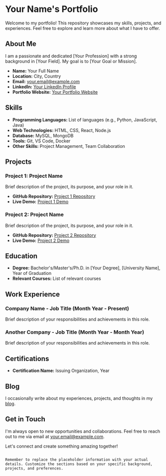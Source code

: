 
# Your Name's Portfolio

Welcome to my portfolio! This repository showcases my skills, projects, and experiences. Feel free to explore and learn more about what I have to offer.

## About Me

I am a passionate and dedicated [Your Profession] with a strong background in [Your Field]. My goal is to [Your Goal or Mission].

- **Name:** Your Full Name
- **Location:** City, Country
- **Email:** your.email@example.com
- **LinkedIn:** [Your LinkedIn Profile](https://www.linkedin.com/in/yourlinkedinprofile/)
- **Portfolio Website:** [Your Portfolio Website](https://www.yourportfoliowebsite.com)

## Skills

- **Programming Languages:** List of languages (e.g., Python, JavaScript, Java)
- **Web Technologies:** HTML, CSS, React, Node.js
- **Database:** MySQL, MongoDB
- **Tools:** Git, VS Code, Docker
- **Other Skills:** Project Management, Team Collaboration

## Projects

### Project 1: Project Name

Brief description of the project, its purpose, and your role in it.

- **GitHub Repository:** [Project 1 Repository](https://github.com/yourusername/project1)
- **Live Demo:** [Project 1 Demo](https://www.project1demo.com)

### Project 2: Project Name

Brief description of the project, its purpose, and your role in it.

- **GitHub Repository:** [Project 2 Repository](https://github.com/yourusername/project2)
- **Live Demo:** [Project 2 Demo](https://www.project2demo.com)

## Education

- **Degree:** Bachelor's/Master's/Ph.D. in [Your Degree], [University Name], Year of Graduation
- **Relevant Courses:** List of relevant courses

## Work Experience

### Company Name - Job Title (Month Year - Present)

Brief description of your responsibilities and achievements in this role.

### Another Company - Job Title (Month Year - Month Year)

Brief description of your responsibilities and achievements in this role.

## Certifications

- **Certification Name:** Issuing Organization, Year

## Blog

I occasionally write about my experiences, projects, and thoughts in my [blog](https://www.yourblog.com).

## Get in Touch

I'm always open to new opportunities and collaborations. Feel free to reach out to me via email at your.email@example.com.

Let's connect and create something amazing together!

```

Remember to replace the placeholder information with your actual details. Customize the sections based on your specific background, projects, and preferences.

